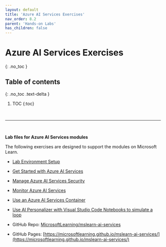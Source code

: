 ```yaml
---
layout: default
title: 'Azure AI Services Exercises'
nav_order: 8.2
parent: 'Hands-on Labs'
has_children: false
---
```


# Azure AI Services Exercises
{: .no_toc }


## Table of contents
{: .no_toc .text-delta }

1. TOC
{:toc}

<br/>

---

<br/>

**Lab files for Azure AI Services modules**

The following exercises are designed to support the modules on Microsoft Learn.

* [Lab Environment Setup](https://microsoftlearning.github.io/mslearn-ai-services/Instructions/setup.html)

* [Get Started with Azure AI Services](https://microsoftlearning.github.io/mslearn-ai-services/Instructions/Exercises/01-use-azure-ai-services.html)

* [Manage Azure AI Services Security](https://microsoftlearning.github.io/mslearn-ai-services/Instructions/Exercises/02-ai-services-security.html)

* [Monitor Azure AI Services](https://microsoftlearning.github.io/mslearn-ai-services/Instructions/Exercises/03-monitor-ai-services.html)

* [Use an Azure AI Services Container](https://microsoftlearning.github.io/mslearn-ai-services/Instructions/Exercises/04-use-a-container.html)

- [Use AI Personalizer with Visual Studio Code Notebooks to simulate a loop](https://microsoftlearning.github.io/mslearn-ai-services/Instructions/Exercises/05-personalizer-exercise.html)



- GitHub Repo: [MicrosoftLearning/mslearn-ai-services](https://github.com/MicrosoftLearning/mslearn-ai-services)
- GitHub Pages: [https://microsoftlearning.github.io/mslearn-ai-services/](https://microsoftlearning.github.io/mslearn-ai-services/)